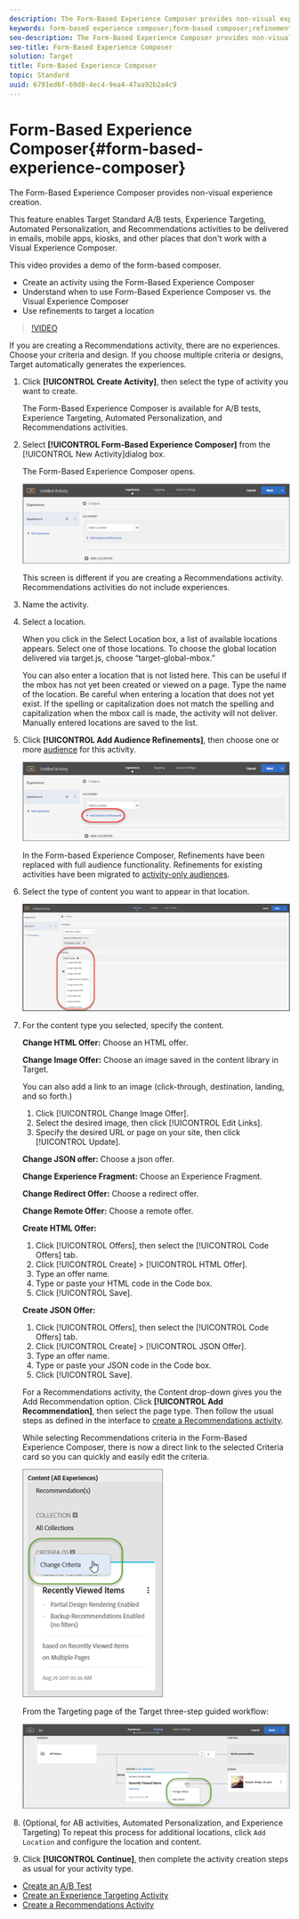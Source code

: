 ```yaml
---
description: The Form-Based Experience Composer provides non-visual experience creation.
keywords: form-based experience composer;form-based composer;refinements
seo-description: The Form-Based Experience Composer provides non-visual experience creation.
seo-title: Form-Based Experience Composer
solution: Target
title: Form-Based Experience Composer
topic: Standard
uuid: 6791ed6f-69d0-4ec4-9ea4-47aa92b2a4c9
---
```


# Form-Based Experience Composer{#form-based-experience-composer}

The Form-Based Experience Composer provides non-visual experience creation.

 This feature enables Target Standard A/B tests, Experience Targeting, Automated Personalization, and Recommendations activities to be delivered in emails, mobile apps, kiosks, and other places that don't work with a Visual Experience Composer.

This video provides a demo of the form-based composer.

* Create an activity using the Form-Based Experience Composer 
* Understand when to use Form-Based Experience Composer vs. the Visual Experience Composer 
* Use refinements to target a location

>[!VIDEO](https://www.youtube.com/watch?v=R9hcD9D1VPY)

If you are creating a Recommendations activity, there are no experiences. Choose your criteria and design. If you choose multiple criteria or designs, Target automatically generates the experiences. 

1. Click **[!UICONTROL Create Activity]**, then select the type of activity you want to create.

   The Form-Based Experience Composer is available for A/B tests, Experience Targeting, Automated Personalization, and Recommendations activities. 
1. Select **[!UICONTROL Form-Based Experience Composer]** from the [!UICONTROL New Activity]dialog box.

   The Form-Based Experience Composer opens.

   ![](assets/location_refinements.png)

   This screen is different if you are creating a Recommendations activity. Recommendations activities do not include experiences. 
1. Name the activity.
1. Select a location.

   When you click in the Select Location box, a list of available locations appears. Select one of those locations. To choose the global location delivered via target.js, choose “target-global-mbox.”

   You can also enter a location that is not listed here. This can be useful if the mbox has not yet been created or viewed on a page. Type the name of the location. Be careful when entering a location that does not yet exist. If the spelling or capitalization does not match the spelling and capitalization when the mbox call is made, the activity will not deliver. Manually entered locations are saved to the list. 
1. Click **[!UICONTROL Add Audience Refinements]**, then choose one or more [audience](../c-target/c-target.md#concept_A782F8481A5041EBA75103CB26376522) for this activity.

   ![](assets/location_refinements_2.png)

   In the Form-based Experience Composer, Refinements have been replaced with full audience functionality. Refinements for existing activities have been migrated to [activity-only audiences](../c-target/creating-activity-only-audience.md#concept_A6BADCF530ED4AE1852E677FEBE68483). 
1. Select the type of content you want to appear in that location.

   ![](assets/form_content.png)

1. For the content type you selected, specify the content.

   **Change HTML Offer:** Choose an HTML offer.

   **Change Image Offer:** Choose an image saved in the content library in Target.

   You can also add a link to an image (click-through, destination, landing, and so forth.)

      1. Click [!UICONTROL Change Image Offer].
      1. Select the desired image, then click [!UICONTROL Edit Links].
      1. Specify the desired URL or page on your site, then click [!UICONTROL Update].

   **Change JSON offer:** Choose a json offer.

   **Change Experience Fragment:** Choose an Experience Fragment.

   **Change Redirect Offer:** Choose a redirect offer.

   **Change Remote Offer:** Choose a remote offer.

   **Create HTML Offer:**

      1. Click [!UICONTROL Offers], then select the [!UICONTROL Code Offers] tab.
      1. Click [!UICONTROL Create] > [!UICONTROL HTML Offer].
      1. Type an offer name.
      1. Type or paste your HTML code in the Code box.
      1. Click [!UICONTROL Save].

   **Create JSON Offer:**

      1. Click [!UICONTROL Offers], then select the [!UICONTROL Code Offers] tab.
      1. Click [!UICONTROL Create] > [!UICONTROL JSON Offer].
      1. Type an offer name.
      1. Type or paste your JSON code in the Code box.
      1. Click [!UICONTROL Save].

   For a Recommendations activity, the Content drop-down gives you the Add Recommendation option. Click **[!UICONTROL Add Recommendation]**, then select the page type. Then follow the usual steps as defined in the interface to [create a Recommendations activity](https://marketing.adobe.com/resources/help/en_US/target/recs/t_create_recs_activity.html).

   While selecting Recommendations criteria in the Form-Based Experience Composer, there is now a direct link to the selected Criteria card so you can quickly and easily edit the criteria.

   ![](assets/change_criteria.png)

   From the Targeting page of the Target three-step guided workflow:

   ![](assets/change_criteria_2.png)

1. (Optional, for AB activities, Automated Personalization, and Experience Targeting) To repeat this process for additional locations, click `Add Location` and configure the location and content.
1. Click **[!UICONTROL Continue]**, then complete the activity creation steps as usual for your activity type.

* [Create an A/B Test](../c-activities/t-test-ab/t-test-create-ab/test-create-ab.md#task_68C8079BF9FF4625A3BD6680D554BB72) 
* [Create an Experience Targeting Activity](../c-activities/t-experience-target/t-xt-create/xt-create.md#task_D6B3429AC31549E1A70EDF04B3DDC765) 
* [Create a Recommendations Activity](../c-recommendations/t-create-recs-activity/t-create-recs-activity.md#task_6874328773C64C44A73F0A130AD3F96F)

